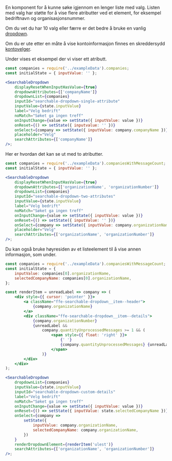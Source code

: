 En komponent for å kunne søke igjennom en lenger liste med valg. Listen med valg har støtte for å vise flere atributter ved et element, for eksempel bedriftnavn og organisasjonsnummer.

Om du vet du har 10 valg eller færre er det bedre å bruke en vanlig [dropdown](#dropdown).

Om du er ute etter en måte å vise kontoinformasjon finnes en skreddersydd [kontovelger](#kontovelger).

Under vises et eksempel der vi viser ett atributt.

```jsx
const companies = require('../exampleData').companies;
const initialState = { inputValue: '' };

<SearchableDropdown
    displayResetWhenInputHasValue={true}
    dropdownAttributes={['companyName']}
    dropdownList={companies}
    inputId="searchable-dropdown-single-attribute"
    inputValue={state.inputValue}
    label="Velg bedrift"
    noMatch="Søket ga ingen treff"
    onInputChange={value => setState({ inputValue: value })}
    onReset={() => setState({ inputvalue: '' })}
    onSelect={company => setState({ inputValue: company.companyName })}
    placeholder="Velg"
    searchAttributes={['companyName']}
/>;
```

Her er hvordan det kan se ut med to atributter.

```jsx
const companies = require('../exampleData').companiesWithMessageCount;
const initialState = { inputValue: '' };

<SearchableDropdown
    displayResetWhenInputHasValue={true}
    dropdownAttributes={['organizationName', 'organizationNumber']}
    dropdownList={companies}
    inputId="searchable-dropdown-two-attributes"
    inputValue={state.inputValue}
    label="Velg bedrift"
    noMatch="Søket ga ingen treff"
    onInputChange={value => setState({ inputValue: value })}
    onReset={() => setState({ inputValue: '' })}
    onSelect={company => setState({ inputValue: company.organizationName })}
    placeholder="Velg"
    searchAttributes={['organizationName', 'organizationNumber']}
/>;
```

Du kan også bruke høyresiden av et listeelement til å vise annen informasjon, som under.

```jsx
const companies = require('../exampleData').companiesWithMessageCount;
const initialState = {
    inputValue: companies[0].organizationName,
    selectedCompanyName: companies[0].organizationName,
};

const renderItem = unreadLabel => company => (
    <div style={{ cursor: 'pointer' }}>
        <a className="ffe-searchable-dropdown__item--header">
            {company.organizationName}
        </a>
        <div className="ffe-searchable-dropdown__item--details">
            {company.organizationNumber}
            {unreadLabel &&
                company.quantityUnprocessedMessages >= 1 && (
                    <span style={{ float: 'right' }}>
                        {' '}
                        {company.quantityUnprocessedMessages} {unreadLabel}
                    </span>
                )}
        </div>
    </div>
);

<SearchableDropdown
    dropdownList={companies}
    inputValue={state.inputValue}
    inputId="searchable-dropdown-custom-details"
    label="Velg bedrift"
    noMatch="Søket ga ingen treff"
    onInputChange={value => setState({ inputValue: value })}
    onReset={() => setState({ inputValue: state.selectedCompanyName })}
    onSelect={company =>
        setState({
            inputValue: company.organizationName,
            selectedCompanyName: company.organizationName,
        })
    }
    renderDropdownElement={renderItem('ulest')}
    searchAttributes={['organizationName', 'organizationNumber']}
/>;
```
